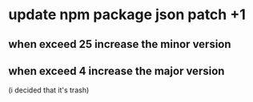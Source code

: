 # update npm package json patch +1
## when exceed 25 increase the minor version
## when exceed 4 increase the major version
(i decided that it's trash)
